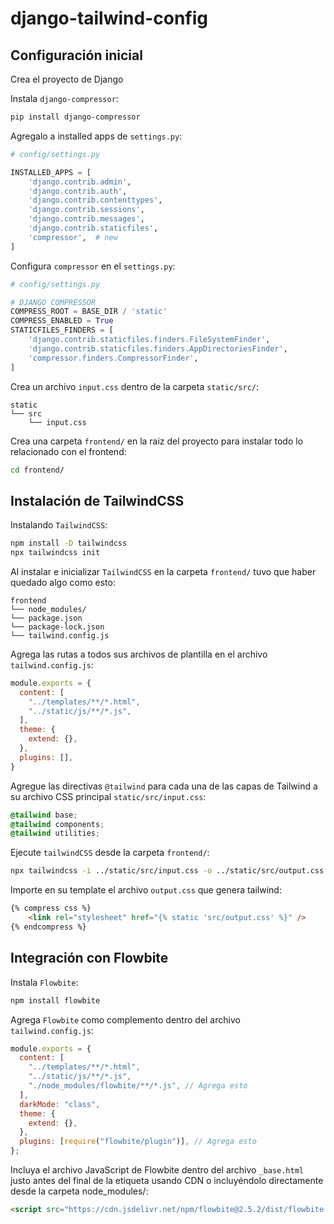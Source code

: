 # django-tailwind-config


## Configuración inicial

Crea el proyecto de Django

Instala `django-compressor`:
```bash
pip install django-compressor
```

Agregalo a installed apps de `settings.py`:
```python
# config/settings.py

INSTALLED_APPS = [
    'django.contrib.admin',
    'django.contrib.auth',
    'django.contrib.contenttypes',
    'django.contrib.sessions',
    'django.contrib.messages',
    'django.contrib.staticfiles',
    'compressor',  # new
]
```

Configura `compressor` en el `settings.py`:

```python
# config/settings.py

# DJANGO COMPRESSOR
COMPRESS_ROOT = BASE_DIR / 'static'
COMPRESS_ENABLED = True
STATICFILES_FINDERS = [
    'django.contrib.staticfiles.finders.FileSystemFinder',
    'django.contrib.staticfiles.finders.AppDirectoriesFinder',
    'compressor.finders.CompressorFinder',
]
```

Crea un archivo `input.css` dentro de la carpeta `static/src/`:
```
static
└── src
    └── input.css
```

Crea una carpeta `frontend/` en la raiz del proyecto para instalar todo lo relacionado con el frontend:
```bash
cd frontend/
```
## Instalación de **TailwindCSS**

Instalando `TailwindCSS`:
```bash
npm install -D tailwindcss
npx tailwindcss init
```

Al instalar e inicializar `TailwindCSS` en la carpeta `frontend/` tuvo que haber quedado algo como esto:

```
frontend
└── node_modules/
└── package.json
└── package-lock.json
└── tailwind.config.js

```

Agrega las rutas a todos sus archivos de plantilla en el archivo `tailwind.config.js`:

```javascript
module.exports = {
  content: [
    "../templates/**/*.html",
    "../static/js/**/*.js",
  ],
  theme: {
    extend: {},
  },
  plugins: [],
}
```

Agregue las directivas `@tailwind` para cada una de las capas de Tailwind a su archivo CSS principal `static/src/input.css`:
```css
@tailwind base;
@tailwind components;
@tailwind utilities;
```

Ejecute `tailwindCSS` desde la carpeta `frontend/`:

```bash
npx tailwindcss -i ../static/src/input.css -o ../static/src/output.css --watch
```


Importe en su template el archivo `output.css` que genera tailwind:

```html
{% compress css %}
    <link rel="stylesheet" href="{% static 'src/output.css' %}" />
{% endcompress %}
```

## Integración con **Flowbite**

Instala `Flowbite`:

```bash
npm install flowbite
```

Agrega `Flowbite` como complemento dentro del archivo `tailwind.config.js`:

```javascript
module.exports = {
  content: [
    "../templates/**/*.html",
    "../static/js/**/*.js",
    "./node_modules/flowbite/**/*.js", // Agrega esto
  ],
  darkMode: "class",
  theme: {
    extend: {},
  },
  plugins: [require("flowbite/plugin")], // Agrega esto
};
```

Incluya el archivo JavaScript de Flowbite dentro del archivo `_base.html` justo antes del final de la etiqueta usando CDN o incluyéndolo directamente desde la carpeta node_modules/:

```html
<script src="https://cdn.jsdelivr.net/npm/flowbite@2.5.2/dist/flowbite.min.js"></script>
```
